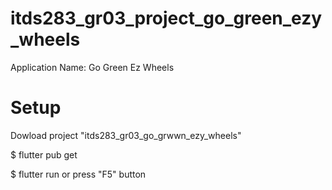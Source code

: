 # itds283_gr03_project_go_green_ezy_wheels

Application Name: Go Green Ez Wheels

# Setup

Dowload project "itds283_gr03_go_grwwn_ezy_wheels"

$ flutter pub get

$ flutter run or press "F5" button
